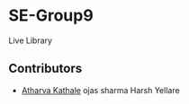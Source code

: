 # SE-Group9
Live Library 




## Contributors
* [Atharva Kathale](https://github.com/Atharva-K12)
ojas sharma
Harsh Yellare
